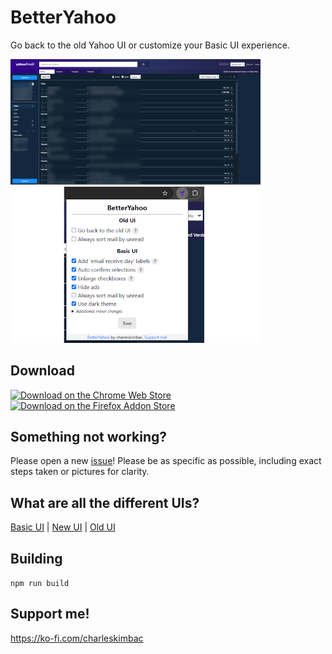 # BetterYahoo
Go back to the old Yahoo UI or customize your Basic UI experience.

<img src=images/dark.png width=400px></img>
<img src=images/settings.png width=400px></img>

## Download
<a href="https://chromewebstore.google.com/detail/betteryahoo/eoaifcdijjicofbnifcmcmdjicbmofmp"><img alt="Download on the Chrome Web Store" src="https://developer.chrome.com/static/docs/webstore/branding/image/HRs9MPufa1J1h5glNhut.png" height=60px></img></a>
<a href="https://addons.mozilla.org/en-US/firefox/addon/betteryahoo/"><img alt="Download on the Firefox Addon Store" src="https://extensionworkshop.com/assets/img/documentation/publish/get-the-addon-178x60px.dad84b42.png" height=60px></img></a>

## Something not working?
Please open a new [issue](https://github.com/charleskimbac/BetterYahoo/issues)! Please be as specific as possible, including exact steps taken or pictures for clarity.

## What are all the different UIs?
[Basic UI](https://imgur.com/f1BTkSb) | [New UI](https://imgur.com/UggQc0l) | [Old UI](https://imgur.com/pVdHq5h)

## Building
`npm run build`

## Support me!
https://ko-fi.com/charleskimbac
